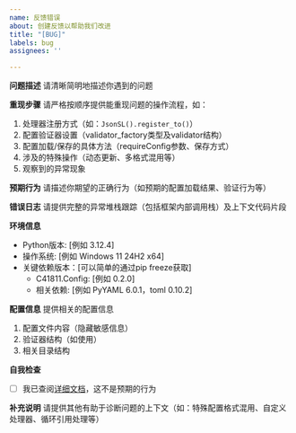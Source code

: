 ```yaml
---
name: 反馈错误
about: 创建反馈以帮助我们改进
title: "[BUG]"
labels: bug
assignees: ''

---
```


**问题描述**
请清晰简明地描述你遇到的问题

**重现步骤**
请严格按顺序提供能重现问题的操作流程，如：
1. 处理器注册方式（如：`JsonSL().register_to()`）
2. 配置验证器设置（validator_factory类型及validator结构）
3. 配置加载/保存的具体方法（requireConfig参数、保存方式）
4. 涉及的特殊操作（动态更新、多格式混用等）
5. 观察到的异常现象

**预期行为**
请描述你期望的正确行为（如预期的配置加载结果、验证行为等）

**错误日志**
请提供完整的异常堆栈跟踪（包括框架内部调用栈）及上下文代码片段

**环境信息**
- Python版本: [例如 3.12.4]
- 操作系统: [例如 Windows 11 24H2 x64]
- 关键依赖版本：[可以简单的通过pip freeze获取]
  - C41811.Config: [例如 0.2.0]
  - 相关依赖: [例如 PyYAML 6.0.1，toml 0.10.2]

**配置信息**
提供相关的配置信息
1. 配置文件内容（隐藏敏感信息）
2. 验证器结构（如使用）
3. 相关目录结构

**自我检查**
- [ ] 我已查阅[详细文档](https://c41811config.readthedocs.io/zh-cn/latest/Tutorial/detail.html)，这不是预期的行为

**补充说明**
请提供其他有助于诊断问题的上下文（如：特殊配置格式混用、自定义处理器、循环引用处理等）
